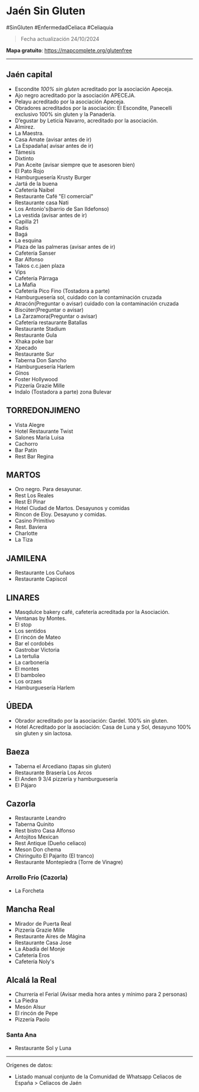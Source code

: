 # Jaén Sin Gluten
#SinGluten #EnfermedadCeliaca #Celiaquia

> Fecha actualización 24/10/2024

**Mapa gratuito**: https://mapcomplete.org/glutenfree
___
## Jaén capital
- Escondite *100% sin gluten* acreditado por la asociación Apeceja. 
- Ajo negro acreditado por la asociación APECEJA.
- Pelayu acreditado por la asociación Apeceja. 
- Obradores acreditados por la asociación: El Escondite, Panecelli exclusivo 100% sin gluten y la Panadería.
- ⁠D’egustar by Leticia Navarro, acreditado por la asociación. 
- Almirez.
- La⁠ Maestra.
- Casa Amate (avisar antes de ir)
- La Espadaña( avisar antes de ir)
- Támesis
- Dixtinto 
- Pan Aceite (avisar siempre que te asesoren bien) 
- El Pato Rojo
- Hamburguesería Krusty Burger
- Jartá de la buena
- Cafetería Naibel 
- Restaurante Café "El comercial"
- Restaurante casa Nati
- Los Antonio's(barrio de San Ildefonso)
- La vestida (avisar antes de ir)
- Capilla 21
- Radis
- Bagá
- ⁠La esquina 
- Plaza de las palmeras (avisar antes de ir) 
- ⁠Cafetería Sanser
- Bar Alfonso
- Takos c.c.jaen plaza
- ⁠Vips 
- ⁠Cafetería Párraga
- La Mafia 
- ⁠Cafetería Pico Fino (Tostadora a parte)
- ⁠Hamburguesería sol, cuidado con la contaminación cruzada 
- Atracón(Preguntar o avisar) cuidado con la contaminación cruzada 
- ⁠Biscúter(Preguntar o avisar)
- La Zarzamora(Preguntar o avisar)
- Cafetería restaurante Batallas 
- ⁠Restaurante Stadium
- ⁠Restaurante Gula
- ⁠Xhaka poke bar
- ⁠Xpecado
- Restaurante Sur 
- Taberna Don Sancho
- Hamburguesería Harlem
- ⁠Ginos
- Foster Hollywood 
- Pizzería Grazie Mille
- Indalo (Tostadora a parte) zona Bulevar

## TORREDONJIMENO
- Vista Alegre
- ⁠Hotel Restaurante Twist
- Salones María Luisa
- Cachorro
- Bar Patín
- Rest Bar Regina

## MARTOS
- Oro negro. Para desayunar.
- Rest Los Reales
- Rest El Pinar
- Hotel Ciudad de Martos. Desayunos y comidas
- Rincon de Eloy. Desayuno y comidas.
- Casino Primitivo
- Rest. Baviera
- Charlotte
- ⁠La Tiza

## JAMILENA
- Restaurante Los Cuñaos
- ⁠Restaurante Capiscol

## LINARES 
- Masqdulce bakery café, cafetería acreditada por la Asociación. 
- Ventanas by Montes. 
- ⁠El stop
- Los sentidos
- El rincón de Mateo
- Bar el cordobés
- Gastrobar Victoria 
- La tertulia
- La carbonería
- El montes
- El bamboleo
- Los orzaes
- Hamburguesería Harlem

## ÚBEDA
- Obrador acreditado por la asociación: Gardel. 100% sin gluten.
- ⁠Hotel Acreditado por la asociación: Casa de Luna y Sol, desayuno 100% sin gluten y sin lactosa.

## Baeza
- Taberna el Arcediano (tapas sin gluten)
- Restaurante Brasería Los Arcos
- El Anden 9 3/4 pizzería y hamburguesería
- El Pájaro

## Cazorla
- Restaurante Leandro
- Taberna Quinito
- Rest bistro Casa Alfonso
- Antojitos Mexican
- Rest Antique (Dueño celiaco)
- Meson Don chema
- Chiringuito El Pajarito (El tranco)
- Restaurante Montepiedra (Torre de Vinagre)

### Arrollo Frío (Cazorla)
- La Forcheta

## Mancha Real
- Mirador de Puerta Real
- Pizzería Grazie Mille
- Restaurante Aires de Mágina
- Restaurante Casa Jose
- La Abadía del Monje
- Cafetería Eros
- Cafetería Noly's

## Alcalá la Real
- Churrería el Ferial (Avisar media hora antes y mínimo para 2 personas)
- La Piedra
- Mesón Alsur
- El rincón de Pepe
- Pizzería Paolo

### Santa Ana
- Restaurante Sol y Luna
___
Orígenes de datos:
- Listado manual conjunto de la Comunidad de Whatsapp Celiacos de España > Celiacos de Jaén